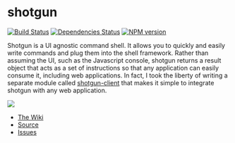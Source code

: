 # shotgun

[![Build Status](https://travis-ci.org/Chevex/shotgun.png)](https://travis-ci.org/Chevex/shotgun)
[![Dependencies Status](https://gemnasium.com/Chevex/shotgun.png)](https://gemnasium.com/Chevex/shotgun)
[![NPM version](https://badge.fury.io/js/shotgun.png)](http://badge.fury.io/js/shotgun)

Shotgun is a UI agnostic command shell. It allows you to quickly and easily write commands and plug them into the shell framework. Rather than assuming the UI, such as the Javascript console, shotgun returns a result object that acts as a set of instructions so that any application can easily consume it, including web applications. In fact, I took the liberty of writing a separate module called [shotgun-client](https://github.com/Chevex/shotgun-client) that makes it simple to integrate shotgun with any web application.

![](http://i.imgur.com/zUsgxFW.gif)

- [The Wiki](https://github.com/Chevex/shotgun/wiki)
- [Source](https://github.com/Chevex/shotgun)
- [Issues](https://github.com/Chevex/shotgun/issues)